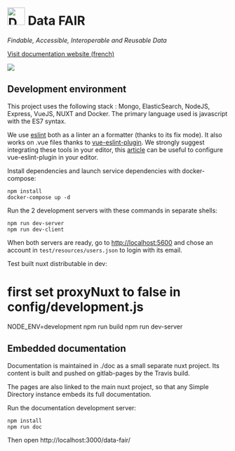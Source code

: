 # <img alt="Data FAIR logo" src="https://cdn.jsdelivr.net/gh/data-fair/data-fair@master/public/assets/logo.svg" width="40"> Data FAIR

*Findable, Accessible, Interoperable and Reusable Data*

[Visit documentation website (french)](https://data-fair.github.io/2/)

![](doc/static/data-fair.gif)


## Development environment

This project uses the following stack : Mongo, ElasticSearch, NodeJS, Express, VueJS, NUXT and Docker. The primary language used is javascript with the ES7 syntax.

We use [eslint]() both as a linter an a formatter (thanks to its fix mode). It also works on .vue files thanks to [vue-eslint-plugin](https://github.com/vuejs/eslint-plugin-vue). We strongly suggest integrating these tools in your editor, this [article](https://alligator.io/vuejs/vue-eslint-plugin/) can be useful to configure vue-eslint-plugin in your editor.

Install dependencies and launch service dependencies with docker-compose:

    npm install
    docker-compose up -d

Run the 2 development servers with these commands in separate shells:

    npm run dev-server
    npm run dev-client

When both servers are ready, go to [http://localhost:5600](http://localhost:5600) and chose an account in `test/resources/users.json` to login with its email.

Test built nuxt distributable in dev:

   # first set proxyNuxt to false in config/development.js
   NODE_ENV=development npm run build
   npm run dev-server


## Embedded documentation

Documentation is maintained in ./doc as a small separate nuxt project. Its content is built and pushed on gitlab-pages by the Travis build.

The pages are also linked to the main nuxt project, so that any Simple Directory instance embeds its full documentation.

Run the documentation development server:

```
npm install
npm run doc
```

Then open http://localhost:3000/data-fair/

